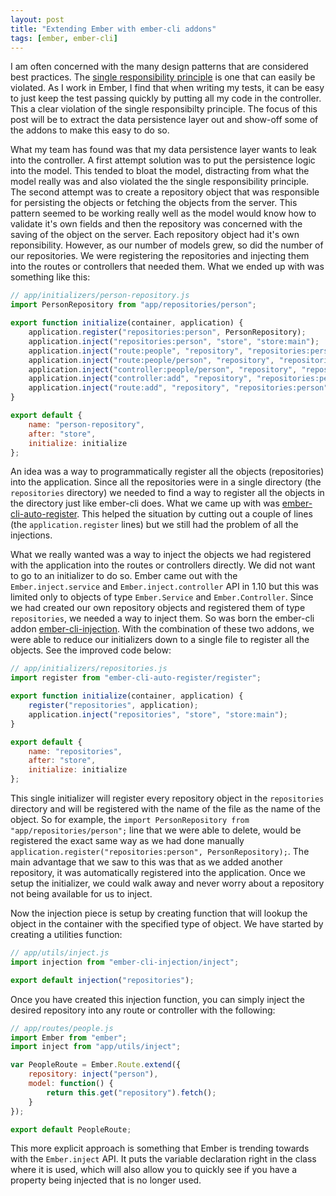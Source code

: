 ```yaml
---
layout: post
title: "Extending Ember with ember-cli addons"
tags: [ember, ember-cli]
---
```


I am often concerned with the many design patterns that are considered best
practices. The [single responsibility
principle](http://en.wikipedia.org/wiki/Single_responsibility_principle) is one
that can easily be violated. As I work in Ember, I find that when writing my
tests, it can be easy to just keep the test passing quickly by putting all my
code in the controller. This a clear violation of the single responsibilty
principle. The focus of this post will be to extract the data persistence layer
out and show-off some of the addons to make this easy to do so.

What my team has found was that my data persistence layer wants to leak into
the controller.  A first attempt solution was to put the persistence logic into
the model. This tended to bloat the model, distracting from what the model
really was and also violated the the single responsibility principle. The
second attempt was to create a repository object that was responsible for
persisting the objects or fetching the objects from the server.  This pattern
seemed to be working really well as the model would know how to validate it's
own fields and then the repository was concerned with the saving of the object
on the server. Each repository object had it's own reponsibility. However, as
our number of models grew, so did the number of our repositories. We were
registering the repositories and injecting them into the routes or controllers
that needed them. What we ended up with was something like this:

```javascript
// app/initializers/person-repository.js
import PersonRepository from "app/repositories/person";

export function initialize(container, application) {
    application.register("repositories:person", PersonRepository);
    application.inject("repositories:person", "store", "store:main");
    application.inject("route:people", "repository", "repositories:person");
    application.inject("route:people/person", "repository", "repositories:person");
    application.inject("controller:people/person", "repository", "repositories:person");
    application.inject("controller:add", "repository", "repositories:person");
    application.inject("route:add", "repository", "repositories:person");
}

export default {
    name: "person-repository",
    after: "store",
    initialize: initialize
};
```

An idea was a way to programmatically register all the objects (repositories)
into the application. Since all the repositories were in a single directory
(the `repositories` directory) we needed to find a way to register all the
objects in the directory just like ember-cli does. What we came up with was
[ember-cli-auto-register](https://github.com/williamsbdev/ember-cli-auto-register).
This helped the situation by cutting out a couple of lines (the
`application.register` lines) but we still had the problem of all the
injections.

What we really wanted was a way to inject the objects we had registered with
the application into the routes or controllers directly. We did not want to go
to an initializer to do so. Ember came out with the `Ember.inject.service` and
`Ember.inject.controller` API in 1.10 but this was limited only to objects of
type `Ember.Service` and `Ember.Controller`. Since we had created our own
repository objects and registered them of type `repositories`, we needed a way
to inject them. So was born the ember-cli addon
[ember-cli-injection](https://github.com/williamsbdev/ember-cli-injection).
With the combination of these two addons, we were able to reduce our
initializers down to a single file to register all the objects. See the
improved code below:

```javascript
// app/initializers/repositories.js
import register from "ember-cli-auto-register/register";

export function initialize(container, application) {
    register("repositories", application);
    application.inject("repositories", "store", "store:main");
}

export default {
    name: "repositories",
    after: "store",
    initialize: initialize
};
```

This single initializer will register every repository object in the
`repositories` directory and will be registered with the name of the file as
the name of the object. So for example, the `import PersonRepository from
"app/repositories/person";` line that we were able to delete, would be
registered the exact same way as we had done manually
`application.register("repositories:person", PersonRepository);`. The main
advantage that we saw to this was that as we added another repository, it was
automatically registered into the application. Once we setup the initializer,
we could walk away and never worry about a repository not being available for
us to inject.

Now the injection piece is setup by creating function that will lookup the
object in the container with the specified type of object. We have started by
creating a utilities function:

```javascript
// app/utils/inject.js
import injection from "ember-cli-injection/inject";

export default injection("repositories");
```

Once you have created this injection function, you can simply inject the
desired repository into any route or controller with the following:

```javascript
// app/routes/people.js
import Ember from "ember";
import inject from "app/utils/inject";

var PeopleRoute = Ember.Route.extend({
    repository: inject("person"),
    model: function() {
        return this.get("repository").fetch();
    }
});

export default PeopleRoute;
```

This more explicit approach is something that Ember is trending towards with
the `Ember.inject` API. It puts the variable declaration right in the class
where it is used, which will also allow you to quickly see if you have a
property being injected that is no longer used.
